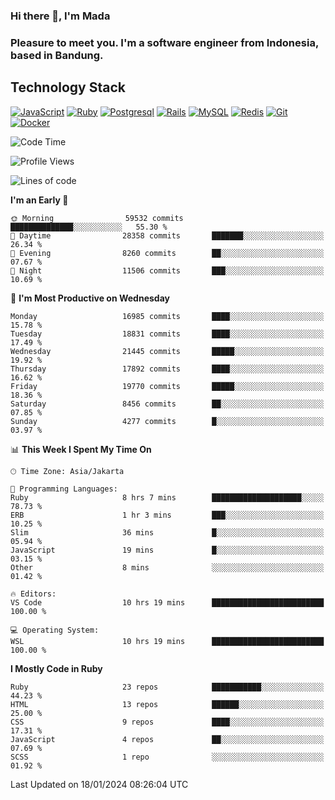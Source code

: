 ### Hi there 👋, I'm Mada
### Pleasure to meet you. I'm a software engineer from Indonesia, based in Bandung.

## Technology Stack

[![JavaScript](https://img.shields.io/badge/-JavaScript-%23F7DF1C?style=flat-square&logo=javascript&logoColor=000000&labelColor=%23F7DF1C&color=%23FFCE5A)](https://www.javascript.com/)
[![Ruby](https://img.shields.io/badge/Ruby-CC342D?style=flat-square&logo=ruby&logoColor=white)](https://www.ruby-lang.org/en/)
[![Postgresql](https://img.shields.io/badge/PostgreSQL-316192?style=flat-square&logo=postgresql&logoColor=ffffff)](https://www.postgresql.org/)
[![Rails](https://img.shields.io/badge/Ruby_on_Rails-CC0000?style=flat-square&logo=ruby-on-rails&logoColor=white)](https://rubyonrails.org/)
[![MySQL](https://img.shields.io/badge/-MySQL-4479A1?style=flat-square&logo=MySQL&logoColor=ffffff)](https://www.mysql.com/)
[![Redis](https://img.shields.io/badge/-Redis-DC382D?style=flat-square&logo=Redis&logoColor=ffffff)](https://redis.io/)
[![Git](https://img.shields.io/badge/-Git-%23F05032?style=flat-square&logo=git&logoColor=%23ffffff)](https://git-scm.com/)
[![Docker](https://img.shields.io/badge/-Docker-2496ED?style=flat-square&logo=docker&logoColor=ffffff)](https://www.docker.com/)
<!--
**madaarya/madaarya** is a ✨ _special_ ✨ repository because its `README.md` (this file) appears on your GitHub profile.

Here are some ideas to get you started:

- 🔭 I’m currently working on ...
- 🌱 I’m currently learning ...
- 👯 I’m looking to collaborate on ...
- 🤔 I’m looking for help with ...
- 💬 Ask me about ...
- 📫 How to reach me: ...
- 😄 Pronouns: ...
- ⚡ Fun fact: ...
-->
<!--START_SECTION:waka-->
![Code Time](http://img.shields.io/badge/Code%20Time-5%2C780%20hrs%2047%20mins-blue)

![Profile Views](http://img.shields.io/badge/Profile%20Views-0-blue)

![Lines of code](https://img.shields.io/badge/From%20Hello%20World%20I%27ve%20Written-40.4%20million%20lines%20of%20code-blue)

**I'm an Early 🐤** 

```text
🌞 Morning                59532 commits       ██████████████░░░░░░░░░░░   55.30 % 
🌆 Daytime                28358 commits       ███████░░░░░░░░░░░░░░░░░░   26.34 % 
🌃 Evening                8260 commits        ██░░░░░░░░░░░░░░░░░░░░░░░   07.67 % 
🌙 Night                  11506 commits       ███░░░░░░░░░░░░░░░░░░░░░░   10.69 % 
```
📅 **I'm Most Productive on Wednesday** 

```text
Monday                   16985 commits       ████░░░░░░░░░░░░░░░░░░░░░   15.78 % 
Tuesday                  18831 commits       ████░░░░░░░░░░░░░░░░░░░░░   17.49 % 
Wednesday                21445 commits       █████░░░░░░░░░░░░░░░░░░░░   19.92 % 
Thursday                 17892 commits       ████░░░░░░░░░░░░░░░░░░░░░   16.62 % 
Friday                   19770 commits       █████░░░░░░░░░░░░░░░░░░░░   18.36 % 
Saturday                 8456 commits        ██░░░░░░░░░░░░░░░░░░░░░░░   07.85 % 
Sunday                   4277 commits        █░░░░░░░░░░░░░░░░░░░░░░░░   03.97 % 
```


📊 **This Week I Spent My Time On** 

```text
🕑︎ Time Zone: Asia/Jakarta

💬 Programming Languages: 
Ruby                     8 hrs 7 mins        ████████████████████░░░░░   78.73 % 
ERB                      1 hr 3 mins         ███░░░░░░░░░░░░░░░░░░░░░░   10.25 % 
Slim                     36 mins             █░░░░░░░░░░░░░░░░░░░░░░░░   05.94 % 
JavaScript               19 mins             █░░░░░░░░░░░░░░░░░░░░░░░░   03.15 % 
Other                    8 mins              ░░░░░░░░░░░░░░░░░░░░░░░░░   01.42 % 

🔥 Editors: 
VS Code                  10 hrs 19 mins      █████████████████████████   100.00 % 

💻 Operating System: 
WSL                      10 hrs 19 mins      █████████████████████████   100.00 % 
```

**I Mostly Code in Ruby** 

```text
Ruby                     23 repos            ███████████░░░░░░░░░░░░░░   44.23 % 
HTML                     13 repos            ██████░░░░░░░░░░░░░░░░░░░   25.00 % 
CSS                      9 repos             ████░░░░░░░░░░░░░░░░░░░░░   17.31 % 
JavaScript               4 repos             ██░░░░░░░░░░░░░░░░░░░░░░░   07.69 % 
SCSS                     1 repo              ░░░░░░░░░░░░░░░░░░░░░░░░░   01.92 % 
```




 Last Updated on 18/01/2024 08:26:04 UTC
<!--END_SECTION:waka-->
